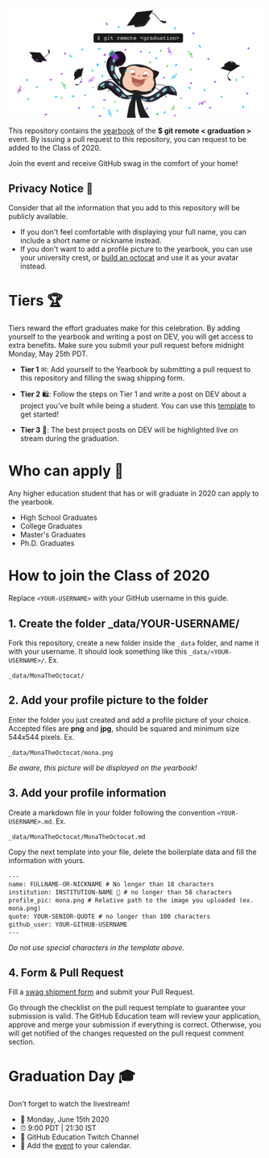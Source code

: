 
![Graduation Mona](assets/card-min.png)

This repository contains the [yearbook](https://education.github.com/graduation/yearbook) of the **$ git remote < graduation >** event. By issuing a pull request to this repository, you can request to be added to the Class of 2020. 

Join the event and receive GitHub swag in the comfort of your home!


## Privacy Notice 👀
Consider that all the information that you add to this repository will be publicly available.

- If you don't feel comfortable with displaying your full name, you can include a short name or nickname instead.
- If you don't want to add a profile picture to the yearbook, you can use your university crest, or [build an octocat](https://myoctocat.com/build-your-octocat/) and use it as your avatar instead. 


# Tiers 🏆

Tiers reward the effort graduates make for this celebration. By adding yourself to the yearbook and writing a post on DEV, you will get access to extra benefits. Make sure you submit your pull request before midnight Monday, May 25th PDT.


- **Tier 1** ✉: Add yourself to the Yearbook by submitting a pull request to this repository and filling the swag shipping form. 

- **Tier 2** 🛍: Follow the steps on Tier 1 and write a post on DEV about a project you've built while being a student. You can use this [template](https://dev.to/new/octograd2020) to get started!
- **Tier 3** 🏅: The best project posts on DEV will be highlighted live on stream during the graduation.

# Who can apply 📝
Any higher education student that has or will graduate in 2020 can apply to the yearbook.

- High School Graduates
- College Graduates
- Master's Graduates
- Ph.D. Graduates

# How to join the Class of 2020

Replace `<YOUR-USERNAME>` with your GitHub username in this guide.

## 1. Create the folder _data/YOUR-USERNAME/ 
Fork this repository, create a new folder inside the `_data` folder, and name it with your username. It should look something like this `_data/<YOUR-USERNAME>/`. Ex.


```
_data/MonaTheOctocat/
```

## 2. Add your profile picture to the folder
Enter the folder you just created and add a profile picture of your choice. Accepted files are **png** and **jpg**, should be squared and minimum size 544x544 pixels. Ex.


```
_data/MonaTheOctocat/mona.png
```

_Be aware, this picture will be displayed on the yearbook!_

## 3. Add your profile information
Create a markdown file in your folder following the convention `<YOUR-USERNAME>.md`. Ex.

```
_data/MonaTheOctocat/MonaTheOctocat.md
```
Copy the next template into your file, delete the boilerplate data and fill the information with yours.
```
---
name: FULLNAME-OR-NICKNAME # No longer than 18 characters
institution: INSTITUTION-NAME 🚩 # no longer than 58 characters
profile_pic: mona.png # Relative path to the image you uploaded (ex. mona.png)
quote: YOUR-SENIOR-QUOTE # no longer than 100 characters
github_user: YOUR-GITHUB-USERNAME
---
```

_Do not use special characters in the template above._

## 4. Form & Pull Request

Fill a [swag shipment form](https://airtable.com/shrmuHxu38ZariKJi) and submit your Pull Request. 

Go through the checklist on the pull request template to guarantee your submission is valid. The GitHub Education team will review your application, approve and merge your submission if everything is correct. Otherwise, you will get notified of the changes requested on the pull request comment section. 

# Graduation Day 🎓
Don't forget to watch the livestream! 

- 📆 Monday, June 15th 2020
- ⏰ 9:00 PDT | 21:30 IST
- 📍 GitHub Education Twitch Channel
- 📎 Add the [event](http://www.google.com/calendar/event?action=TEMPLATE&dates=20200615T160000Z%2F20200615T183000Z&text=%24%20git%20remote%20%3Cgraduation%3E%20%F0%9F%8E%93&location=https%3A%2F%2Fwww.twitch.tv%2Fgithubeducation&details=) to your calendar.
